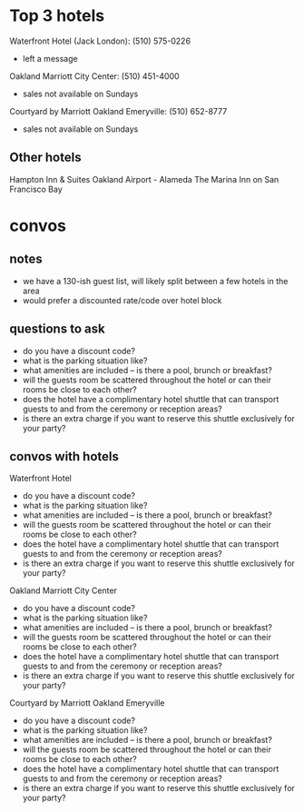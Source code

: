 # Top 3 hotels
Waterfront Hotel (Jack London): (510) 575-0226
- left a message

Oakland Marriott City Center: (510) 451-4000
- sales not available on Sundays

Courtyard by Marriott Oakland Emeryville: (510) 652-8777
- sales not available on Sundays

## Other hotels
Hampton Inn & Suites Oakland Airport - Alameda
The Marina Inn on San Francisco Bay

# convos

## notes
- we have a 130-ish guest list, will likely split between a few hotels in the area
- would prefer a discounted rate/code over hotel block

## questions to ask
- do you have a discount code?
- what is the parking situation like?
- what amenities are included – is there a pool, brunch or breakfast?
- will the guests room be scattered throughout the hotel or can their rooms be close to each other?
- does the hotel have a complimentary hotel shuttle that can transport guests to and from the ceremony or reception areas?
- is there an extra charge if you want to reserve this shuttle exclusively for your party?

## convos with hotels

Waterfront Hotel
- do you have a discount code?
- what is the parking situation like?
- what amenities are included – is there a pool, brunch or breakfast?
- will the guests room be scattered throughout the hotel or can their rooms be close to each other?
- does the hotel have a complimentary hotel shuttle that can transport guests to and from the ceremony or reception areas?
- is there an extra charge if you want to reserve this shuttle exclusively for your party?

Oakland Marriott City Center
- do you have a discount code?
- what is the parking situation like?
- what amenities are included – is there a pool, brunch or breakfast?
- will the guests room be scattered throughout the hotel or can their rooms be close to each other?
- does the hotel have a complimentary hotel shuttle that can transport guests to and from the ceremony or reception areas?
- is there an extra charge if you want to reserve this shuttle exclusively for your party?

Courtyard by Marriott Oakland Emeryville
- do you have a discount code?
- what is the parking situation like?
- what amenities are included – is there a pool, brunch or breakfast?
- will the guests room be scattered throughout the hotel or can their rooms be close to each other?
- does the hotel have a complimentary hotel shuttle that can transport guests to and from the ceremony or reception areas?
- is there an extra charge if you want to reserve this shuttle exclusively for your party?
